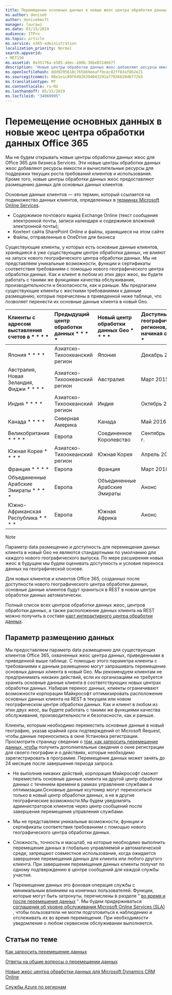 ```yaml
---
title: Перемещение основных данных в новые жеос центра обработки данных Office 365
ms.author: deniseb
author: denisebmsft
manager: laurawi
ms.date: 03/15/2019
audience: ITPro
ms.topic: article
ms.service: o365-administration
localization_priority: Normal
search.appverid:
- MET150
ms.assetid: 0a35176a-e585-4dec-a90b-36be8314667f
description: 'Новые центры обработки данных жеос добавляют ресурсы емкости и вычислительные ресурсы для поддержки текущих роста требований клиентов и использования. Кроме того, новые центры обработки данных жеос предоставляют размещению данных для основных данных клиентов. Основные данные клиента — это термин, который ссылается на подмножество данных клиентов, определенных в терминах Microsoft Online Services: содержимое почтовых ящиков Exchange Online (текст сообщения электронной почты, записи календаря и содержимое вложений электронной почты) и контент сайта SharePoint Online и файлы хранятся на этом сайте и файлы, отправленные в OneDrive для бизнеса.'
ms.openlocfilehash: 8dd9295618c765bb9eeaffbcec82ff83af8b2e21
ms.sourcegitcommit: 08e1e1c09f64926394043291a77856620d6f72b5
ms.translationtype: MT
ms.contentlocale: ru-RU
ms.lasthandoff: 05/15/2019
ms.locfileid: "34069995"
---
```

# <a name="moving-core-data-to-new-office-365-datacenter-geos"></a>Перемещение основных данных в новые жеос центра обработки данных Office 365

Мы не будем открывать новые центры обработки данных жеос для Office 365 для бизнеса Services. Эти новые центры обработки данных жеос добавляют ресурсы емкости и вычислительные ресурсы для поддержки текущих роста требований клиентов и использования. Кроме того, новые центры обработки данных жеос предоставляют размещению данных для основных данных клиентов. 

Основные данные клиентов — это термин, который ссылается на подмножество данных клиентов, определенных в [терминах Microsoft Online Services](https://go.microsoft.com/fwlink/p/?LinkID=249048). 
- Содержимое почтового ящика Exchange Online (текст сообщения электронной почты, записи календаря и содержимое вложений электронной почты);
- Контент сайта SharePoint Online и файлы, хранящиеся на этом сайте
- Файлы, отправленные в OneDrive для бизнеса 
  
Существующие клиенты, у которых есть основные данные клиентов, хранящиеся в уже существующем центре обработки данных, не влияют на запуск нового географического центра обработки данных. Мы не представляем уникальные возможности, функции и сертификаты соответствия требованиям с помощью нового географического центра обработки данных. Как и клиент в любом из этих двух жеос, вы будете работать с такими же функциями качества обслуживания, производительности и безопасности, как и раньше. Мы предлагаем существующие клиенты с жесткими требованиями к данным размещению, которые перечислены в приведенной ниже таблице, что позволяет перенести их основные данные клиента в новый Geo.
  
|Клиенты с адресом выставления счетов в * * * *|Предыдущий центр обработки данных * * * *|Новый центр обработки данных Geo * * * *|Доступный для географических регионов, начиная с * * * *|
|:-----|:-----|:-----|:-----|
|Япония * * * *| Азиатско-Тихоокеанский регион | Япония | Декабрь 2014 г. |
|Австралия, Новая Зеландия, Фиджи * * * *| Азиатско-Тихоокеанский регион | Австралия | Март 2015 г. |
|Индия * * * *| Азиатско-Тихоокеанский регион | Индия | Октябрь 2015 г. |
|Канада * * * *| Северная Америка | Канада | Май 2016 г. |
|Великобритания * * * *| Европа | Соединенное Королевство | Сентябрь 2016 г. |
|Южная Корея * * * *| Азиатско-Тихоокеанский регион | Южная Корея | Апрель 2017 г. |
|Франция * * * *| Европа | Франция | Март 2018 г. |
|Объединенные Арабские Эмираты * * * *| Европа | Объединенные Арабские Эмираты | Анонс |
|Южно-Африканская Республика * * * *| Европа | Южная Африка | Анонс |
   
> [!NOTE]
> Параметр data размещению и доступность для перемещения данных клиента в новый Geo не являются стандартными по умолчанию для каждого нового географического выпуска. По мере расширения новых жеос в будущем мы будем оценивать доступность и условия переноса данных на географической основе. 
  
Для новых клиентов и клиентов Office 365, созданных после доступности нового географического центра обработки данных, основные данные клиентов будут храниться в REST в новом центре обработки данных автоматически.
  
Полный список всех центров обработки данных жеос, центров обработки данных, а также расположение данных клиента на REST можно получить в составе [карт интерактивного центра обработки данных](https://office.com/datamaps). 
  
## <a name="data-residency-option"></a>Параметр размещению данных

Мы предоставляем параметр data размещению для существующих клиентов Office 365, охваченных жеос центра данных, приведенными в приведенной выше таблице. С помощью этого параметра клиенты с требованиями к данным размещению могут запрашивать перемещение основных данных клиента в новый Geo. Мы рекомендуем клиентам не предпринимать никаких действий, если их организациям не требуется хранить основные данные клиента в соответствующих новых центрах обработки данных. Набирая перенос данных, клиенты ограничивают возможности корпорации Майкрософт оптимизировать расположение основных данных клиента на REST в текущем или новом географическом центре обработки данных. Как и клиент в любом из этих двух жеос, вы будете работать с такими же функциями качества обслуживания, производительности и безопасности, как и раньше.
  
Клиенты, которым необходимо переместить основные данные в новый географию, указав крайний срок подтверждений от Microsoft Request, чтобы данные переносились в окне Установка регистрации.  Просмотрите страницу сведения о [том, как запросить перемещение данных, чтобы](request-your-data-move.md) получить дополнительные сведения о окне регистрации для своего географии и о действиях, которые необходимо зарегистрировать в программе.  Перемещение данных может занять до 24 месяцев после завершения периода запроса.

- Не выполнив никаких действий, корпорация Майкрософт сможет переместить основные данные клиента на другой центр обработки данных с течением времени в рамках управления службами и оптимизации.Основные данные ксутомер могут переноситься только в новый центр обработки данных, а не в другие географические возможности.Мы будем уведомлять администраторов клиентов через центр сообщений после завершения перемещения управления службами.
   
- Мы не представляем уникальные возможности, функции и сертификаты соответствия требованиям с помощью нового географического центра обработки данных.
    
- Сложность, точность и масштаб, на которые необходимо выполнить перемещение данных в глобально управляемой и автоматической среде, запрещают совместное использование, когда ожидается завершение перемещения данных для клиента или любого другого клиента. При завершении перемещения данных клиенты получат по одному подтверждению в центре сообщений для каждой службы участия. 
    
- Перемещение данных это фоновая операция службы с минимальным влиянием на конечных пользователей. Функции, которые могут быть затронуты, перечислены в разделе " [во время и после перемещения данных](during-and-after-your-data-move.md) ". Мы будем придерживаться [соглашения об уровне обслуживания Microsoft Online Services (SLA)](https://go.microsoft.com/fwlink/p/?LinkId=523897) , чтобы пользователи не могли подготовиться к наблюдению и отслеживать их во время перемещения. При необходимости уведомление о любом сервисном обслуживании выполняется. 
    
## <a name="related-topics"></a>Статьи по теме 
 
[Как запросить перемещение данных](request-your-data-move.md)
    
[Ответы на общие вопросы о перемещении данных](data-move-faq.md)
  
[Новые жеос центра обработки данных для Microsoft Dynamics CRM Online](https://go.microsoft.com/fwlink/p/?Linkid=615924)
  
[Службы Azure по регионам](https://azure.microsoft.com/en-us/regions/)
